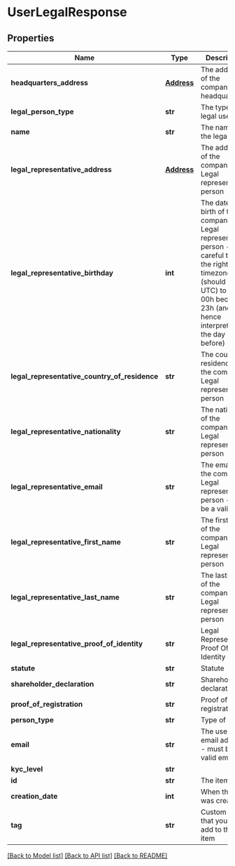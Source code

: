 # UserLegalResponse

## Properties
Name | Type | Description | Notes
------------ | ------------- | ------------- | -------------
**headquarters_address** | [**Address**](Address.md) | The address of the company’s headquarters | [optional] 
**legal_person_type** | **str** | The type of legal user | [optional] 
**name** | **str** | The name of the legal user | [optional] 
**legal_representative_address** | [**Address**](Address.md) | The address of the company’s Legal representative person | [optional] 
**legal_representative_birthday** | **int** | The date of birth of the company’s Legal representative person - be careful to set the right timezone (should be UTC) to avoid 00h becoming 23h (and hence interpreted as the day before) | [optional] 
**legal_representative_country_of_residence** | **str** | The country of residence of the company’s Legal representative person | [optional] 
**legal_representative_nationality** | **str** | The nationality of the company’s Legal representative person | [optional] 
**legal_representative_email** | **str** | The email of the company’s Legal representative person - must be a valid | [optional] 
**legal_representative_first_name** | **str** | The firstname of the company’s Legal representative person | [optional] 
**legal_representative_last_name** | **str** | The lastname of the company’s Legal representative person | [optional] 
**legal_representative_proof_of_identity** | **str** | Legal Representative Proof Of Identity | [optional] 
**statute** | **str** | Statute | [optional] 
**shareholder_declaration** | **str** | Shareholder declaration | [optional] 
**proof_of_registration** | **str** | Proof of registration | [optional] 
**person_type** | **str** | Type of user | [optional] 
**email** | **str** | The user&#39;s email address - must be a valid email | [optional] 
**kyc_level** | **str** |  | [optional] 
**id** | **str** | The item&#39;s ID | [optional] 
**creation_date** | **int** | When the item was created | [optional] 
**tag** | **str** | Custom data that you can add to this item | [optional] 

[[Back to Model list]](../README.md#documentation-for-models) [[Back to API list]](../README.md#documentation-for-api-endpoints) [[Back to README]](../README.md)


